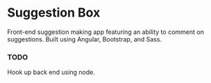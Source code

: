 # Suggestion Box

Front-end suggestion making app featuring an ability to comment on suggestions.  Built using Angular, Bootstrap, and Sass.

### TODO
Hook up back end using node.
